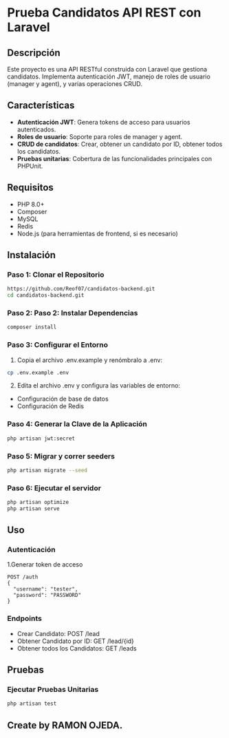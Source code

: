 # Prueba Candidatos API REST con Laravel

## Descripción

Este proyecto es una API RESTful construida con Laravel que gestiona candidatos. Implementa autenticación JWT, manejo de roles de usuario (manager y agent), y varias operaciones CRUD.

## Características

-   **Autenticación JWT**: Genera tokens de acceso para usuarios autenticados.
-   **Roles de usuario**: Soporte para roles de manager y agent.
-   **CRUD de candidatos**: Crear, obtener un candidato por ID, obtener todos los candidatos.
-   **Pruebas unitarias**: Cobertura de las funcionalidades principales con PHPUnit.

## Requisitos

-   PHP 8.0+
-   Composer
-   MySQL
-   Redis
-   Node.js (para herramientas de frontend, si es necesario)

## Instalación

### Paso 1: Clonar el Repositorio

```bash
https://github.com/Reof07/candidatos-backend.git
cd candidatos-backend.git
```

### Paso 2: Paso 2: Instalar Dependencias

```bash
composer install
```

### Paso 3: Configurar el Entorno

1. Copia el archivo .env.example y renómbralo a .env:

```bash
cp .env.example .env
```

2. Edita el archivo .env y configura las variables de entorno:

-   Configuración de base de datos
-   Configuración de Redis

### Paso 4: Generar la Clave de la Aplicación

```bash
php artisan jwt:secret
```

### Paso 5: Migrar y correr seeders

```bash
php artisan migrate --seed
```

### Paso 6: Ejecutar el servidor

```bash
php artisan optimize
php artisan serve
```

## Uso

### Autenticación

1.Generar token de acceso

```https
POST /auth
{
  "username": "tester",
  "password": "PASSWORD"
}
```

### Endpoints

-   Crear Candidato: POST /lead
-   Obtener Candidato por ID: GET /lead/{id}
-   Obtener todos los Candidatos: GET /leads

## Pruebas

### Ejecutar Pruebas Unitarias

```bash
php artisan test
```

## Create by RAMON OJEDA.

